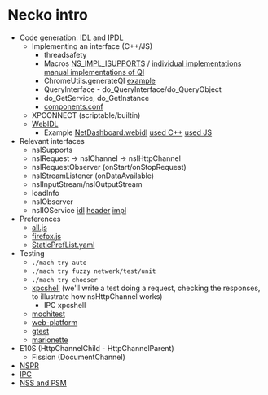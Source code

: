 # Necko intro

- Code generation: [IDL](https://firefox-source-docs.mozilla.org/xpcom/xpidl.html) and [IPDL](https://firefox-source-docs.mozilla.org/ipc/ipdl.html)
    - Implementing an interface (C++/JS)
        - threadsafety
        - Macros [NS_IMPL_ISUPPORTS](https://searchfox.org/mozilla-central/source/xpcom/base/nsISupportsImpl.h#1426) / [individual implementations](https://searchfox.org/mozilla-central/rev/684aefab97202faa982dd898f1d99208a46f12b0/netwerk/base/nsAsyncStreamCopier.cpp#124-135) [manual implementations of QI](https://searchfox.org/mozilla-central/rev/684aefab97202faa982dd898f1d99208a46f12b0/netwerk/base/DefaultURI.cpp#280-315)
        - ChromeUtils.generateQI [example](https://searchfox.org/mozilla-central/rev/684aefab97202faa982dd898f1d99208a46f12b0/netwerk/test/unit/test_bug1218029.js#70-97)
        - QueryInterface - do_QueryInterface/do_QueryObject
        - do_GetService, do_GetInstance
        - [components.conf](https://searchfox.org/mozilla-central/rev/684aefab97202faa982dd898f1d99208a46f12b0/netwerk/build/components.conf#38)
    - XPCONNECT (scriptable/builtin)
    - [WebIDL](https://firefox-source-docs.mozilla.org/dom/bindings/webidl/index.html)
        - Example [NetDashboard.webidl](https://searchfox.org/mozilla-central/rev/684aefab97202faa982dd898f1d99208a46f12b0/dom/chrome-webidl/NetDashboard.webidl) [used C++](https://searchfox.org/mozilla-central/rev/684aefab97202faa982dd898f1d99208a46f12b0/netwerk/base/Dashboard.cpp#541-546) [used JS](https://searchfox.org/mozilla-central/rev/684aefab97202faa982dd898f1d99208a46f12b0/toolkit/content/aboutNetworking.js#83-88)
- Relevant interfaces
    - nsISupports
    - nsIRequest -> nsIChannel -> nsIHttpChannel
    - nsIRequestObserver (onStart/onStopRequest)
    - nsIStreamListener (onDataAvailable)
    - nsIInputStream/nsIOutputStream
    - loadInfo
    - nsIObserver
    - nsIIOService [idl](https://searchfox.org/mozilla-central/source/netwerk/base/nsIIOService.idl) [header](https://searchfox.org/mozilla-central/rev/684aefab97202faa982dd898f1d99208a46f12b0/netwerk/base/nsIOService.h#60,69) [impl](https://searchfox.org/mozilla-central/rev/684aefab97202faa982dd898f1d99208a46f12b0/netwerk/base/nsIOService.cpp#754-756) 
- Preferences
    - [all.js](https://searchfox.org/mozilla-central/source/modules/libpref/init/all.js)
    - [firefox.js](https://searchfox.org/mozilla-central/source/browser/app/profile/firefox.js)
    - [StaticPrefList.yaml](https://searchfox.org/mozilla-central/source/modules/libpref/init/StaticPrefList.yaml)
- Testing
    - `./mach try auto`
    - `./mach try fuzzy netwerk/test/unit`
    - `./mach try chooser`
    - [xpcshell](https://firefox-source-docs.mozilla.org/testing/xpcshell/index.html) (we'll write a test doing a request, checking the responses, to illustrate how nsHttpChannel works)
        - IPC xpcshell
    - [mochitest](https://github.com/mdn/archived-content/blob/b7b6516b2b522533e8ba51cb944700ace7dace4d/files/en-us/mozilla/projects/mochitest/raw.html)
    - [web-platform](https://firefox-source-docs.mozilla.org/web-platform/index.html)
    - [gtest](https://firefox-source-docs.mozilla.org/gtest/index.html)
    - [marionette](https://firefox-source-docs.mozilla.org/testing/marionette/index.html)
- E10S (HttpChannelChild - HttpChannelParent)
    - Fission (DocumentChannel)
-   [NSPR]([https://firefox-source-docs.mozilla.org/nspr/about_nspr.html)
-   [IPC](https://firefox-source-docs.mozilla.org/ipc/index.html)
-   [NSS and PSM](https://firefox-source-docs.mozilla.org/security/nss/legacy/faq/index.html)
